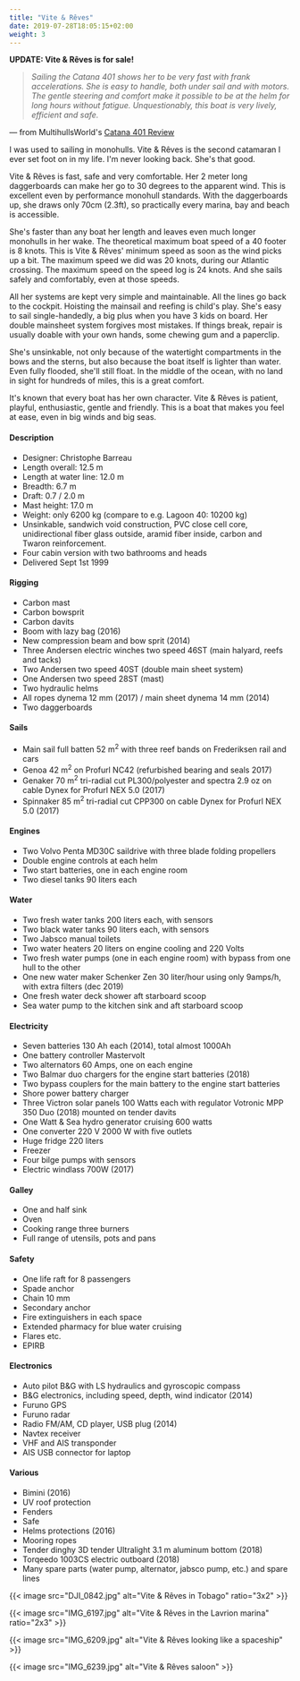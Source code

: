 ```yaml
---
title: "Vite & Rêves"
date: 2019-07-28T18:05:15+02:00
weight: 3
---
```


**UPDATE: Vite & Rêves is for sale!**

> _Sailing  the  Catana  401  shows  her  to  be  very fast  with  frank  accelerations.  She  is  easy  to handle, both  under  sail  and with  motors. The gentle steering and comfort make it possible to be at  the  helm for long hours  without  fatigue. Unquestionably, this boat is very lively, efficient and safe._

&mdash; from MultihullsWorld's [Catana 401 Review](/documents/Catana401.pdf)

I was used to sailing in monohulls. Vite & Rêves is the second catamaran I ever set foot on in my life. I'm never looking back. She's that good.

Vite & Rêves is fast, safe and very comfortable. Her 2 meter long daggerboards can make her go to 30 degrees to the apparent wind. This is excellent even by performance monohull standards. With the daggerboards up, she draws only 70cm (2.3ft), so practically every marina, bay and beach is accessible.

She's faster than any boat her length and leaves even much longer monohulls in her wake. The theoretical maximum boat speed of a 40 footer is 8 knots. This is Vite & Rêves' minimum speed as soon as the wind picks up a bit. The maximum speed we did was 20 knots, during our Atlantic crossing. The maximum speed on the speed log is 24 knots. And she sails safely and comfortably, even at those speeds.

All her systems are kept very simple and maintainable. All the lines go back to the cockpit. Hoisting the mainsail and reefing is child's play. She's easy to sail single-handedly, a big plus when you have 3 kids on board. Her double mainsheet system forgives most mistakes. If things break, repair is usually doable with your own hands, some chewing gum and a paperclip.

She's unsinkable, not only because of the watertight compartments in the bows and the sterns, but also because the boat itself is lighter than water. Even fully flooded, she'll still float. In the middle of the ocean, with no land in sight for hundreds of miles, this is a great comfort.

It's known that every boat has her own character. Vite & Rêves is patient, playful, enthusiastic, gentle and friendly. This is a boat that makes you feel at ease, even in big winds and big seas.


#### Description

- Designer: Christophe Barreau
- Length overall: 12.5 m
- Length at water line: 12.0 m
- Breadth: 6.7 m
- Draft: 0.7 / 2.0 m
- Mast height: 17.0 m
- Weight: only 6200 kg (compare to e.g. Lagoon 40: 10200 kg)
- Unsinkable, sandwich void construction, PVC close cell core, unidirectional fiber glass outside, aramid fiber inside, carbon and Twaron reinforcement.
- Four cabin version with two bathrooms and heads
- Delivered Sept 1st 1999

#### Rigging

- Carbon mast
- Carbon bowsprit
- Carbon davits
- Boom with lazy bag (2016)
- New compression beam and bow sprit (2014)
- Three Andersen electric winches two speed 46ST (main halyard, reefs and tacks)
- Two Andersen two speed 40ST (double main sheet system)
- One Andersen two speed 28ST (mast)
- Two hydraulic helms
- All ropes dynema 12 mm (2017) / main sheet dynema 14 mm (2014)
- Two daggerboards

#### Sails

- Main sail full batten 52 m<sup>2</sup> with three reef bands on Frederiksen rail and cars
- Genoa 42 m<sup>2</sup> on Profurl NC42 (refurbished bearing and seals 2017)
- Genaker 70 m<sup>2</sup> tri-radial cut PL300/polyester and spectra 2.9 oz on cable Dynex for Profurl NEX 5.0 (2017)
- Spinnaker 85 m<sup>2</sup> tri-radial cut CPP300 on cable Dynex for Profurl NEX 5.0 (2017)

#### Engines

- Two Volvo Penta MD30C saildrive with three blade folding propellers
- Double engine controls at each helm
- Two start batteries, one in each engine room
- Two diesel tanks 90 liters each

#### Water

- Two fresh water tanks 200 liters each, with sensors
- Two black water tanks 90 liters each, with sensors
- Two Jabsco manual toilets
- Two water heaters 20 liters on engine cooling and 220 Volts
- Two fresh water pumps (one in each engine room) with bypass from one hull to the other
- One new water maker Schenker Zen 30 liter/hour using only 9amps/h, with extra filters (dec 2019)
- One fresh water deck shower aft starboard scoop
- Sea water pump to the kitchen sink and aft starboard scoop

#### Electricity

- Seven batteries 130 Ah each (2014), total almost 1000Ah
- One battery controller Mastervolt
- Two alternators 60 Amps, one on each engine
- Two Balmar duo chargers for the engine start batteries (2018)
- Two bypass couplers for the main battery to the engine start batteries
- Shore power battery charger
- Three Victron solar panels 100 Watts each with regulator Votronic MPP 350 Duo (2018) mounted on tender davits
- One Watt & Sea hydro generator cruising 600 watts
- One converter 220 V 2000 W with five outlets
- Huge fridge 220 liters
- Freezer
- Four bilge pumps with sensors
- Electric windlass 700W (2017)

#### Galley

- One and half sink
- Oven
- Cooking range three burners
- Full range of utensils, pots and pans

#### Safety

- One life raft for 8 passengers
- Spade anchor
- Chain 10 mm
- Secondary anchor
- Fire extinguishers in each space
- Extended pharmacy for blue water cruising
- Flares etc.
- EPIRB

#### Electronics

- Auto pilot B&G with LS hydraulics and gyroscopic compass
- B&G electronics, including speed, depth, wind indicator (2014)
- Furuno GPS
- Furuno radar
- Radio FM/AM, CD player, USB plug (2014)
- Navtex receiver
- VHF and AIS transponder
- AIS USB connector for laptop

#### Various

- Bimini (2016)
- UV roof protection
- Fenders
- Safe
- Helms protections (2016)
- Mooring ropes
- Tender dinghy 3D tender Ultralight 3.1 m aluminum bottom (2018)
- Torqeedo 1003CS electric outboard (2018)
- Many spare parts (water pump, alternator, jabsco pump, etc.) and spare lines


{{< image src="DJI_0842.jpg" alt="Vite & Rêves in Tobago" ratio="3x2" >}}

{{< image src="IMG_6197.jpg" alt="Vite & Rêves in the Lavrion marina" ratio="2x3" >}}

{{< image src="IMG_6209.jpg" alt="Vite & Rêves looking like a spaceship" >}}

{{< image src="IMG_6239.jpg" alt="Vite & Rêves saloon" >}}
